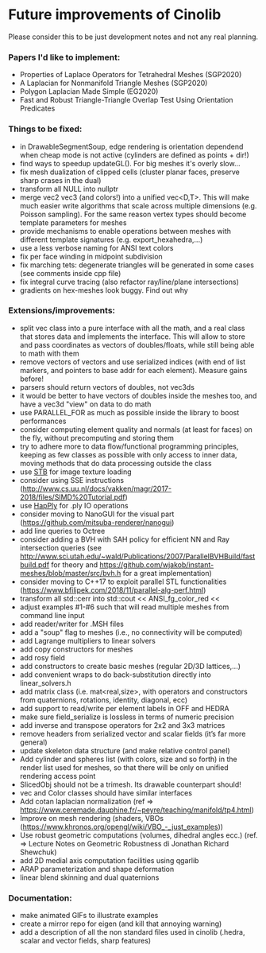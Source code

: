 # Future improvements of Cinolib
Please consider this to be just development notes and not any real planning.

### Papers I'd like to implement:
* Properties of Laplace Operators for Tetrahedral Meshes (SGP2020)
* A Laplacian for Nonmanifold Triangle Meshes (SGP2020)
* Polygon Laplacian Made Simple (EG2020)
* Fast and Robust Triangle-Triangle Overlap Test Using Orientation Predicates

### Things to be fixed:
* in DrawableSegmentSoup, edge rendering is orientation dependend when cheap mode is not active (cylinders are defined as points + dir!)
* find ways to speedup updateGL(). For big meshes it's overly slow...
* fix mesh dualization of clipped cells (cluster planar faces, preserve sharp crases in the dual)
* transform all NULL into nullptr
* merge vec2<T> vec3<T> (and colors!) into a unified vec<D,T>. This will make much easier write algorithms that scale across multiple dimensions (e.g. Poisson sampling). For the same reason vertex types should become template parameters for meshes
* provide mechanisms to enable operations between meshes with different template signatures (e.g. export_hexahedra,...)
* use a less verbose naming for ANSI text colors
* fix per face winding in midpoint subdivision
* fix marching tets: degenerate triangles will be generated in some cases (see comments inside cpp file)
* fix integral curve tracing (also refactor ray/line/plane intersections)
* gradients on hex-meshes look buggy. Find out why

### Extensions/improvements:
* split vec class into a pure interface with all the math, and a real class that stores data and implements the interface. This will allow to store and pass coordinates as vectors of doubles/floats, while still being able to math with them
* remove vectors of vectors and use serialized indices (with end of list markers, and pointers to base addr for each element). Measure gains before!
* parsers should return vectors of doubles, not vec3ds
* it would be better to have vectors of doubles inside the meshes too, and have a vec3d "view" on data to do math
* use PARALLEL_FOR as much as possible inside the library to boost performances
* consider computing element quality and normals (at least for faces) on the fly, without precomputing and storing them
* try to adhere more to data flow/functional programming principles, keeping as few classes as possible with only access to inner data, moving methods that do data processing outside the class
* use [STB](https://github.com/nothings/stb/blob/master/stb_image.h) for image texture loading
* consider using SSE instructions (http://www.cs.uu.nl/docs/vakken/magr/2017-2018/files/SIMD%20Tutorial.pdf)
* use [HapPly](https://github.com/nmwsharp/happly) for .ply IO operations
* consider moving to NanoGUI for the visual part (https://github.com/mitsuba-renderer/nanogui)
* add line queries to Octree
* consider adding a BVH with SAH policy for efficient NN and Ray intersection queries (see http://www.sci.utah.edu/~wald/Publications/2007/ParallelBVHBuild/fastbuild.pdf for theory and https://github.com/wjakob/instant-meshes/blob/master/src/bvh.h for a great implementation)
* consider moving to C++17 to exploit parallel STL functionalities (https://www.bfilipek.com/2018/11/parallel-alg-perf.html)
* transform all std::cerr into std::cout << ANSI_fg_color_red <<
* adjust examples #1-#6 such that will read multiple meshes from command line input
* add reader/writer for .MSH files
* add a "soup" flag to meshes (i.e., no connectivity will be computed)
* add Lagrange multipliers to linear solvers
* add copy constructors for meshes
* add rosy field
* add constructors to create basic meshes (regular 2D/3D lattices,...)
* add convenient wraps to do back-substitution directly into linear_solvers.h
* add matrix class (i.e. mat<real,size>, with operators and constructors from quaternions, rotations, identity, diagonal, ecc)
* add support to read/write per element labels in OFF and HEDRA
* make sure field_serialize is lossless in terms of numeric precision
* add inverse and transpose operators for 2x2 and 3x3 matrices
* remove headers from serialized vector and scalar fields (it’s far more general)
* update skeleton data structure (and make relative control panel)
* Add cylinder and spheres list (with colors, size and so forth) in the render list used for meshes, so that there will be only on unified rendering access point
* SlicedObj should not be a trimesh. Its drawable counterpart should!
* vec and Color classes should have similar interfaces
* Add cotan laplacian  normalization
  (ref => https://www.ceremade.dauphine.fr/~peyre/teaching/manifold/tp4.html)
* Improve on mesh rendering (shaders, VBOs (https://www.khronos.org/opengl/wiki/VBO_-_just_examples))
* Use robust geometric computations (volumes, dihedral angles ecc.)
  (ref. => Lecture Notes on Geometric Robustness di Jonathan Richard Shewchuk)
* add 2D medial axis computation facilities using qgarlib
* ARAP parameterization and shape deformation
* linear blend skinning and dual quaternions

### Documentation:
* make animated GIFs to illustrate examples
* create a mirror repo for eigen (and kill that annoying warning)
* add a description of all the non standard files used in cinolib (.hedra, scalar and vector fields, sharp features)
